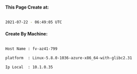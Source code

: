 
   
#### This Page Create at:

```bash

2021-07-22 - 06:49:05 UTC

```

#### Create By Machine:

```bash

Host Name : fv-az41-799

platform  : Linux-5.8.0-1036-azure-x86_64-with-glibc2.31

Ip Local  : 10.1.0.35

```

